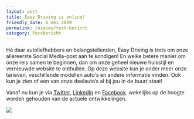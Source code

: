 ```yaml
---
layout: post
title: Easy Driving is online!
friendly_date: 6 mei 2019
permalink: /nieuws/test-bericht
category: Persbericht
---
```

Hé daar autoliefhebbers en belangstellenden, Easy Driving is trots om onze allereerste Social Media-post aan te kondigen! En welke betere manier om onze reis samen te beginnen, dan om onze geheel nieuwe huisstijl en vernieuwde website te onthullen. Op deze website kun je onder meer onze tarieven, veschillende modellen auto's en andere informatie vinden. Ook kun je zien of een van onze deelauto’s al bij jou in de buurt staat!

Vanaf nu kun je via [Twitter](https://twitter.com/EasyDrivingNL), [LinkedIn](https://www.linkedin.com/company/easy-drivingeu) en [Facebook](https://www.facebook.com/EasyDrivingNL). wekelijks op de hoogte worden gehouden van de actuele ontwikkelingen.



![](/uploads/social-media-1140x500.png)
